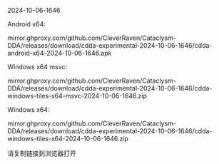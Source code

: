 2024-10-06-1646

Android x64:

mirror.ghproxy.com/github.com/CleverRaven/Cataclysm-DDA/releases/download/cdda-experimental-2024-10-06-1646/cdda-android-x64-2024-10-06-1646.apk

Windows x64 msvc:

mirror.ghproxy.com/github.com/CleverRaven/Cataclysm-DDA/releases/download/cdda-experimental-2024-10-06-1646/cdda-windows-tiles-x64-msvc-2024-10-06-1646.zip

Windows x64:

mirror.ghproxy.com/github.com/CleverRaven/Cataclysm-DDA/releases/download/cdda-experimental-2024-10-06-1646/cdda-windows-tiles-x64-2024-10-06-1646.zip

请复制链接到浏览器打开

